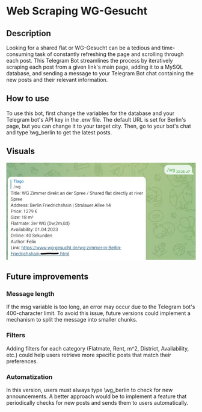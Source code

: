 # Web Scraping WG-Gesucht
 
## Description
Looking for a shared flat or WG-Gesucht can be a tedious and time-consuming task of constantly refreshing the page and scrolling through each post. This Telegram Bot streamlines the process by iteratively scraping each post from a given link's main page, adding it to a MySQL database, and sending a message to your Telegram Bot chat containing the new posts and their relevant information.
 
## How to use
To use this bot, first change the variables for the database and your Telegram bot's API key in the .env file. The default URL is set for Berlin's page, but you can change it to your target city. Then, go to your bot's chat and type \wg_berlin to get the latest posts.
 
## Visuals
![Telegram Bot message](https://github.com/tiagomorato/web-scrape-wg-gesucht/blob/main/img/img-telebot1.jpg)

## Future improvements

### Message length
If the msg variable is too long, an error may occur due to the Telegram bot's 400-character limit. To avoid this issue, future versions could implement a mechanism to split the message into smaller chunks.

### Filters
Adding filters for each category (Flatmate, Rent, m^2, District, Availability, etc.) could help users retrieve more specific posts that match their preferences.

### Automatization
In this version, users must always type \wg_berlin to check for new announcements. A better approach would be to implement a feature that periodically checks for new posts and sends them to users automatically.
